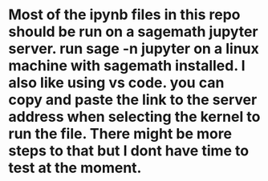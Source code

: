 # Most of the ipynb files in this repo should be run on a sagemath jupyter server. run sage -n jupyter on a linux machine with sagemath installed. I also like using vs code. you can copy and paste the link to the server address when selecting the kernel to run the file. There might be more steps to that but I dont have time to test at the moment.